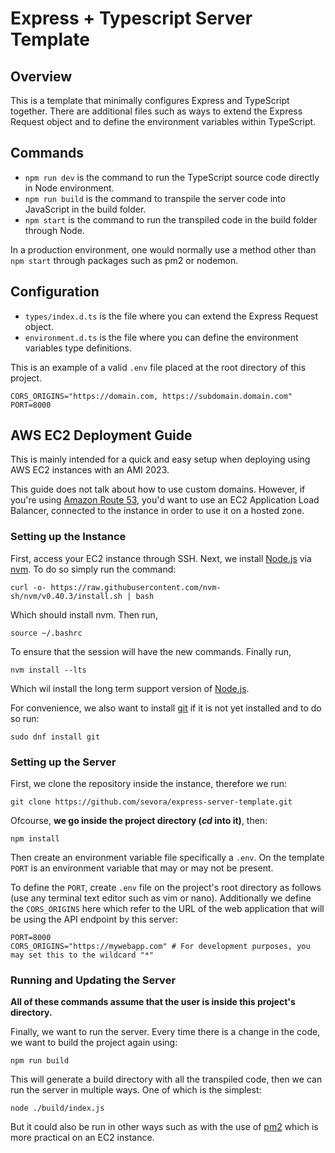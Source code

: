 # Express + Typescript Server Template
## Overview
This is a template that minimally configures Express and TypeScript together. There are additional files such as ways to extend the Express Request object and to define the environment variables within TypeScript.

## Commands
- `npm run dev` is the command to run the TypeScript source code directly in Node environment.
- `npm run build` is the command to transpile the server code into JavaScript in the build folder.
- `npm start` is the command to run the transpiled code in the build folder through Node.
  
In a production environment, one would normally use a method other than `npm start` through packages such as pm2 or nodemon.

## Configuration
- `types/index.d.ts` is the file where you can extend the Express Request object.
- `environment.d.ts` is the file where you can define the environment variables type definitions.

This is an example of a valid `.env` file placed at the root directory of this project.
```env
CORS_ORIGINS="https://domain.com, https://subdomain.domain.com"
PORT=8000
```

## AWS EC2 Deployment Guide
This is mainly intended for a quick and easy setup when deploying using AWS EC2 instances with an AMI 2023. 

This guide does not talk about how to use custom domains. However, if you're using [Amazon Route 53](https://aws.amazon.com/route53/), you'd want to use an EC2 Application Load Balancer, connected to the instance in order to use it on a hosted zone. 

### Setting up the Instance
First, access your EC2 instance through SSH. Next, we install [Node.js](https://nodejs.org/en) via [nvm](https://github.com/nvm-sh/nvm). To do so simply run the command:
```
curl -o- https://raw.githubusercontent.com/nvm-sh/nvm/v0.40.3/install.sh | bash
```
Which should install nvm. Then run, 
```
source ~/.bashrc
```
To ensure that the session will have the new commands. Finally run,
```
nvm install --lts
```
Which wil install the long term support version of [Node.js](https://nodejs.org/en).

For convenience, we also want to install [git](https://git-scm.com/) if it is not yet installed and to do so run:
```
sudo dnf install git
```

### Setting up the Server
First, we clone the repository inside the instance, therefore we run:
```
git clone https://github.com/sevora/express-server-template.git
```

Ofcourse, **we go inside the project directory (*cd* into it)**, then:
```
npm install
```

Then create an environment variable file specifically a `.env`. On the template `PORT` is an environment variable that may or may not be present. 

To define the `PORT`, create `.env` file on the project's root directory as follows (use any terminal text editor such as vim or nano). Additionally we define the `CORS_ORIGINS` here which refer to the URL of the web application that will be using the API endpoint by this server:
```env
PORT=8000
CORS_ORIGINS="https://mywebapp.com" # For development purposes, you may set this to the wildcard "*" 
```

### Running and Updating the Server
**All of these commands assume that the user is inside this project's directory.**

Finally, we want to run the server. Every time there is a change in the code, we want to build the project again using:
```
npm run build
```
This will generate a build directory with all the transpiled code, then we can run the server in multiple ways. One of which is the simplest:
```
node ./build/index.js
```

But it could also be run in other ways such as with the use of [pm2](https://www.npmjs.com/package/pm2) which is more practical on an EC2 instance. 